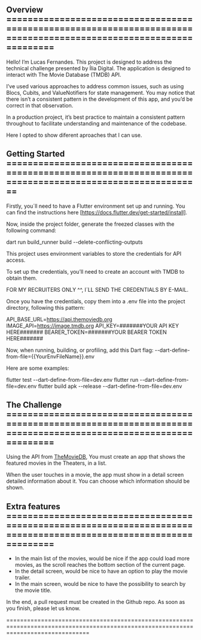 ## Overview ==================================================================================================================

Hello! I’m Lucas Fernandes. This project is designed to address the technical challenge presented by Ília Digital. The application is designed to interact with The Movie Database (TMDB) API.

I’ve used various approaches to address common issues, such as using Blocs, Cubits, and ValueNotifiers for state management.
You may notice that there isn’t a consistent pattern in the development of this app, and you’d be correct in that observation.

In a production project, it’s best practice to maintain a consistent pattern throughout to facilitate understanding and maintenance of the codebase.

Here I opted to show diferent aproaches that I can use.

## Getting Started ===========================================================================================================

Firstly, you´ll need to have a Flutter environment set up and running. You can find the instructions here [https://docs.flutter.dev/get-started/install].

Now, inside the project folder, generate the freezed classes with the following command:

dart run build_runner build --delete-conflicting-outputs

This project uses environment variables to store the credentials for API access.

To set up the credentials, you’ll need to create an account with TMDB to obtain them.

FOR MY RECRUITERS ONLY ^^, I´LL SEND THE CREDENTIALS BY E-MAIL.

Once you have the credentials, copy them into a .env file into the project directory, following this pattern:

API_BASE_URL=https://api.themoviedb.org
IMAGE_API=https://image.tmdb.org
API_KEY=#######YOUR API KEY HERE#######
BEARER_TOKEN=#######YOUR BEARER TOKEN HERE#######

Now, when running, building, or profiling, add this Dart flag: --dart-define-from-file={{YourEnvFileName}}.env

Here are some examples:

flutter test --dart-define-from-file=dev.env
flutter run --dart-define-from-file=dev.env
flutter build apk --release --dart-define-from-file=dev.env



## The Challenge ==================================================================================================================
Using the API from [TheMovieDB](https://developers.themoviedb.org/3/getting-started/introduction), You must create an app that shows the featured movies in the Theaters, in a list.

When the user touches in a movie, the app must show in a detail screen detailed information about it. You can choose which information should be shown.

## Extra features ==================================================================================================================

- In the main list of the movies, would be nice if the app could load more movies, as the scroll reaches the bottom section of the current page.
- In the detail screen, would be nice to have an option to play the movie trailer.
- In the main screen, would be nice to have the possibility to search by the movie title.

In the end, a pull request must be created in the Github repo. As soon as you finish, please let us know.

====================================================================================================================================
